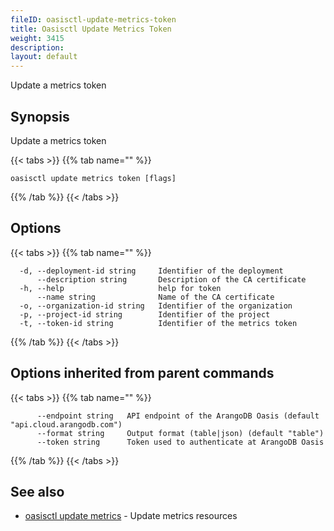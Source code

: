 ```yaml
---
fileID: oasisctl-update-metrics-token
title: Oasisctl Update Metrics Token
weight: 3415
description: 
layout: default
---
```

Update a metrics token

## Synopsis

Update a metrics token

{{< tabs >}}
{{% tab name="" %}}
```
oasisctl update metrics token [flags]
```
{{% /tab %}}
{{< /tabs >}}

## Options

{{< tabs >}}
{{% tab name="" %}}
```
  -d, --deployment-id string     Identifier of the deployment
      --description string       Description of the CA certificate
  -h, --help                     help for token
      --name string              Name of the CA certificate
  -o, --organization-id string   Identifier of the organization
  -p, --project-id string        Identifier of the project
  -t, --token-id string          Identifier of the metrics token
```
{{% /tab %}}
{{< /tabs >}}

## Options inherited from parent commands

{{< tabs >}}
{{% tab name="" %}}
```
      --endpoint string   API endpoint of the ArangoDB Oasis (default "api.cloud.arangodb.com")
      --format string     Output format (table|json) (default "table")
      --token string      Token used to authenticate at ArangoDB Oasis
```
{{% /tab %}}
{{< /tabs >}}

## See also

* [oasisctl update metrics](oasisctl-update-metrics)	 - Update metrics resources

